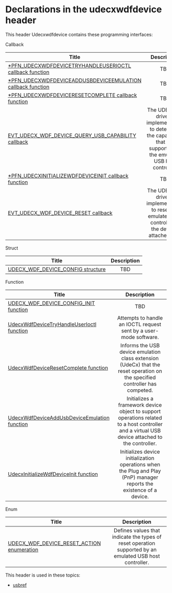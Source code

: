 # Declarations in the udecxwdfdevice header
This header Udecxwdfdevice contains these programming interfaces:

Callback

| Title        | Description    |
| ------------- |:-------------:|
| [*PFN_UDECXWDFDEVICETRYHANDLEUSERIOCTL callback function](nc-udecxwdfdevice-pfn-udecxwdfdevicetryhandleuserioctl.md) | TBD |
| [*PFN_UDECXWDFDEVICEADDUSBDEVICEEMULATION callback function](nc-udecxwdfdevice-pfn-udecxwdfdeviceaddusbdeviceemulation.md) | TBD |
| [*PFN_UDECXWDFDEVICERESETCOMPLETE callback function](nc-udecxwdfdevice-pfn-udecxwdfdeviceresetcomplete.md) | TBD |
| [EVT_UDECX_WDF_DEVICE_QUERY_USB_CAPABILITY callback](nc-udecxwdfdevice-evt-udecx-wdf-device-query-usb-capability.md) | The UDE client driver's implementation to determine the capabilities that are supported by the emulated USB host controller. |
| [*PFN_UDECXINITIALIZEWDFDEVICEINIT callback function](nc-udecxwdfdevice-pfn-udecxinitializewdfdeviceinit.md) | TBD |
| [EVT_UDECX_WDF_DEVICE_RESET callback](nc-udecxwdfdevice-evt-udecx-wdf-device-reset.md) | The UDE client driver's implementation to reset the emulated host controller or the devices attached to it. |
Struct

| Title        | Description    |
| ------------- |:-------------:|
| [UDECX_WDF_DEVICE_CONFIG structure](ns-udecxwdfdevice--udecx-wdf-device-config.md) | TBD |
Function

| Title        | Description    |
| ------------- |:-------------:|
| [UDECX_WDF_DEVICE_CONFIG_INIT function](nf-udecxwdfdevice-udecx-wdf-device-config-init.md) | TBD |
| [UdecxWdfDeviceTryHandleUserIoctl function](nf-udecxwdfdevice-udecxwdfdevicetryhandleuserioctl.md) | Attempts to handle an IOCTL request sent by a user-mode software. |
| [UdecxWdfDeviceResetComplete function](nf-udecxwdfdevice-udecxwdfdeviceresetcomplete.md) | Informs the USB device emulation class extension (UdeCx) that the reset operation on the specified controller has competed. |
| [UdecxWdfDeviceAddUsbDeviceEmulation function](nf-udecxwdfdevice-udecxwdfdeviceaddusbdeviceemulation.md) | Initializes a framework device object to support operations related to a host controller and a virtual USB device attached to the controller. |
| [UdecxInitializeWdfDeviceInit function](nf-udecxwdfdevice-udecxinitializewdfdeviceinit.md) | Initializes device initialization operations when the Plug and Play (PnP) manager reports the existence of a device. |
Enum

| Title        | Description    |
| ------------- |:-------------:|
| [UDECX_WDF_DEVICE_RESET_ACTION enumeration](ne-udecxwdfdevice--udecx-wdf-device-reset-action.md) | Defines values that indicate the types of reset operation supported by an emulated USB host controller. |

This header is used in these topics:

- [usbref](..content/_usbref)
